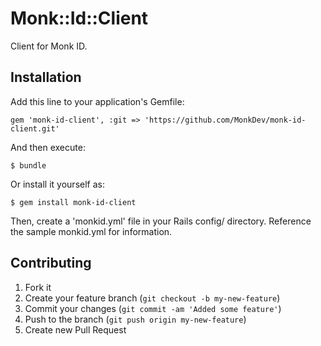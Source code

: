 # Monk::Id::Client

Client for Monk ID.

## Installation

Add this line to your application's Gemfile:

    gem 'monk-id-client', :git => 'https://github.com/MonkDev/monk-id-client.git'

And then execute:

    $ bundle

Or install it yourself as:

    $ gem install monk-id-client

Then, create a 'monkid.yml' file in your Rails config/ directory. Reference the sample monkid.yml for information.

## Contributing

1. Fork it
2. Create your feature branch (`git checkout -b my-new-feature`)
3. Commit your changes (`git commit -am 'Added some feature'`)
4. Push to the branch (`git push origin my-new-feature`)
5. Create new Pull Request
